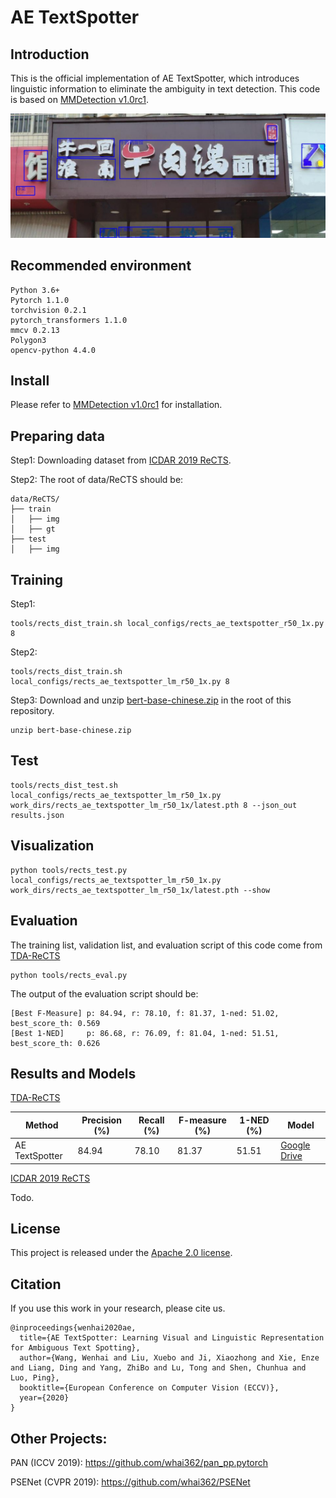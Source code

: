 
# AE TextSpotter

## Introduction
This is the official implementation of AE TextSpotter, which introduces linguistic information to eliminate the ambiguity in text detection.
This code is based on [MMDetection v1.0rc1](https://github.com/open-mmlab/mmdetection/tree/v1.0rc1).

![demo image](resource/demo.jpg)

## Recommended environment
```
Python 3.6+
Pytorch 1.1.0
torchvision 0.2.1
pytorch_transformers 1.1.0
mmcv 0.2.13
Polygon3
opencv-python 4.4.0
```

## Install
Please refer to [MMDetection v1.0rc1](https://github.com/open-mmlab/mmdetection/tree/v1.0rc1) for installation.

## Preparing data
Step1: Downloading dataset from [ICDAR 2019 ReCTS](https://rrc.cvc.uab.es/?ch=12).

Step2: The root of data/ReCTS should be:
```
data/ReCTS/
├── train
│   ├── img
│   ├── gt
├── test
│   ├── img
```

## Training
Step1:
```shell script
tools/rects_dist_train.sh local_configs/rects_ae_textspotter_r50_1x.py 8
```
Step2:
```shell script
tools/rects_dist_train.sh local_configs/rects_ae_textspotter_lm_r50_1x.py 8
```
Step3:
Download and unzip [bert-base-chinese.zip](https://drive.google.com/file/d/1ufa3gl95Fpdd6duUqu6Fb3m85sbDRjpt/view?usp=sharing) in the root of this repository.
```shell script
unzip bert-base-chinese.zip
```

## Test
```shell script
tools/rects_dist_test.sh local_configs/rects_ae_textspotter_lm_r50_1x.py work_dirs/rects_ae_textspotter_lm_r50_1x/latest.pth 8 --json_out results.json
```

## Visualization
```shell script
python tools/rects_test.py local_configs/rects_ae_textspotter_lm_r50_1x.py work_dirs/rects_ae_textspotter_lm_r50_1x/latest.pth --show
```

## Evaluation
The training list, validation list, and evaluation script of this code come from [TDA-ReCTS](https://github.com/whai362/TDA-ReCTS)
```shell script
python tools/rects_eval.py
```
The output of the evaluation script should be:
```shell script
[Best F-Measure] p: 84.94, r: 78.10, f: 81.37, 1-ned: 51.02, best_score_th: 0.569
[Best 1-NED]     p: 86.68, r: 76.09, f: 81.04, 1-ned: 51.51, best_score_th: 0.626
```

## Results and Models
[TDA-ReCTS](https://github.com/whai362/TDA-ReCTS)

| Method | Precision (%) | Recall (%) | F-measure (%) | 1-NED (%) | Model |
| - | - | - | - | - | - |
| AE TextSpotter | 84.94 | 78.10 | 81.37 | 51.51 | [Google Drive](https://drive.google.com/file/d/1VcYygCZYxZCY2ruuVOppQRVIds0Blb0a/view?usp=sharing) |

[ICDAR 2019 ReCTS](https://rrc.cvc.uab.es/?ch=12)

Todo.


## License
This project is released under the [Apache 2.0 license](LICENSE).

## Citation
If you use this work in your research, please cite us.
```
@inproceedings{wenhai2020ae,
  title={AE TextSpotter: Learning Visual and Linguistic Representation for Ambiguous Text Spotting},
  author={Wang, Wenhai and Liu, Xuebo and Ji, Xiaozhong and Xie, Enze and Liang, Ding and Yang, ZhiBo and Lu, Tong and Shen, Chunhua and Luo, Ping},
  booktitle={European Conference on Computer Vision (ECCV)},
  year={2020}
}
```

## Other Projects:
PAN (ICCV 2019): https://github.com/whai362/pan_pp.pytorch

PSENet (CVPR 2019): https://github.com/whai362/PSENet